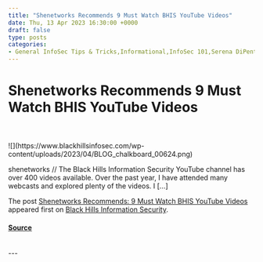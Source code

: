 ```yaml
---
title: "Shenetworks Recommends 9 Must Watch BHIS YouTube Videos"
date: Thu, 13 Apr 2023 16:30:00 +0000
draft: false
type: posts
categories: 
- General InfoSec Tips & Tricks,Informational,InfoSec 101,Serena DiPenti,Infosec for Beginners,Pentesting
---
```

# Shenetworks Recommends 9 Must Watch BHIS YouTube Videos

<br/>

<br/>
![](https://www.blackhillsinfosec.com/wp-content/uploads/2023/04/BLOG_chalkboard_00624.png)

shenetworks // The Black Hills Information Security YouTube channel has over 400 videos available. Over the past year, I have attended many webcasts and explored plenty of the videos. I \[…\]

The post [Shenetworks Recommends: 9 Must Watch BHIS YouTube Videos](https://www.blackhillsinfosec.com/shenetworks-recommends-9-must-watch-bhis-youtube-videos/) appeared first on [Black Hills Information Security](https://www.blackhillsinfosec.com).

#### [Source](https://www.blackhillsinfosec.com/shenetworks-recommends-9-must-watch-bhis-youtube-videos/)

<br/>
---
